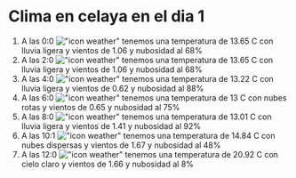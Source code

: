 # Clima en celaya en el dia 1

1. A las 0:0 !["icon weather"](http://openweathermap.org/img/w/10n.png) tenemos una temperatura de 13.65 C con lluvia ligera y  vientos de 1.06 y nubosidad al 68%
1. A las 2:0 !["icon weather"](http://openweathermap.org/img/w/10n.png) tenemos una temperatura de 13.65 C con lluvia ligera y  vientos de 1.06 y nubosidad al 68%
1. A las 4:0 !["icon weather"](http://openweathermap.org/img/w/10n.png) tenemos una temperatura de 13.22 C con lluvia ligera y  vientos de 0.62 y nubosidad al 88%
1. A las 6:0 !["icon weather"](http://openweathermap.org/img/w/04n.png) tenemos una temperatura de 13 C con nubes rotas y  vientos de 0.65 y nubosidad al 75%
1. A las 8:0 !["icon weather"](http://openweathermap.org/img/w/10d.png) tenemos una temperatura de 13.01 C con lluvia ligera y  vientos de 1.41 y nubosidad al 92%
1. A las 10:1 !["icon weather"](http://openweathermap.org/img/w/03d.png) tenemos una temperatura de 14.84 C con nubes dispersas y  vientos de 1.67 y nubosidad al 48%
1. A las 12:0 !["icon weather"](http://openweathermap.org/img/w/02d.png) tenemos una temperatura de 20.92 C con cielo claro y  vientos de 1.66 y nubosidad al 8%
